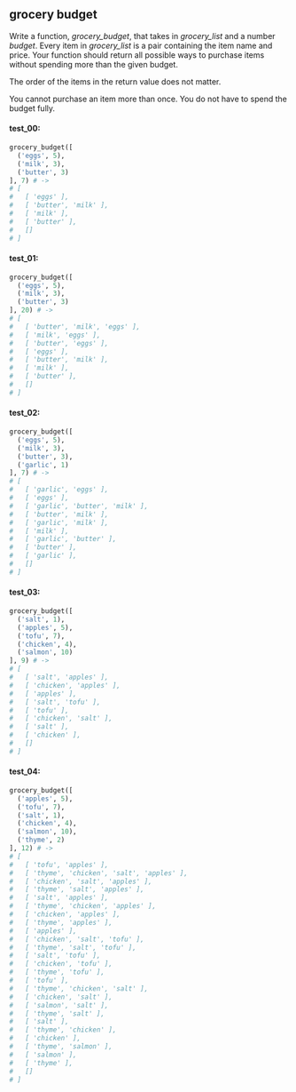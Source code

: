 ## grocery budget

Write a function, _grocery\_budget_, that takes in _grocery\_list_ and a number _budget_. Every item in
_grocery\_list_ is a pair containing the item name and price. Your function should return all possible
ways to purchase items without spending more than the given budget.

The order of the items in the return value does not matter.

You cannot purchase an item more than once. You do not have to spend the budget fully.

#### test_00:

```python
grocery_budget([  
  ('eggs', 5),
  ('milk', 3),
  ('butter', 3)
], 7) # ->
# [ 
#   [ 'eggs' ], 
#   [ 'butter', 'milk' ], 
#   [ 'milk' ], 
#   [ 'butter' ], 
#   [] 
# ] 
```

#### test_01:

```python
grocery_budget([  
  ('eggs', 5),
  ('milk', 3),
  ('butter', 3)
], 20) # ->
# [ 
#   [ 'butter', 'milk', 'eggs' ], 
#   [ 'milk', 'eggs' ], 
#   [ 'butter', 'eggs' ], 
#   [ 'eggs' ], 
#   [ 'butter', 'milk' ], 
#   [ 'milk' ], 
#   [ 'butter' ], 
#   [] 
# ] 
```

#### test_02:

```python
grocery_budget([  
  ('eggs', 5),
  ('milk', 3),
  ('butter', 3),
  ('garlic', 1)
], 7) # ->
# [ 
#   [ 'garlic', 'eggs' ], 
#   [ 'eggs' ], 
#   [ 'garlic', 'butter', 'milk' ], 
#   [ 'butter', 'milk' ], 
#   [ 'garlic', 'milk' ], 
#   [ 'milk' ], 
#   [ 'garlic', 'butter' ], 
#   [ 'butter' ], 
#   [ 'garlic' ], 
#   [] 
# ] 
```

#### test_03:

```python
grocery_budget([  
  ('salt', 1),
  ('apples', 5),
  ('tofu', 7),
  ('chicken', 4),
  ('salmon', 10)
], 9) # ->
# [ 
#   [ 'salt', 'apples' ], 
#   [ 'chicken', 'apples' ], 
#   [ 'apples' ], 
#   [ 'salt', 'tofu' ], 
#   [ 'tofu' ], 
#   [ 'chicken', 'salt' ], 
#   [ 'salt' ], 
#   [ 'chicken' ], 
#   [] 
# ] 
```

#### test_04:

```python
grocery_budget([  
  ('apples', 5),
  ('tofu', 7),
  ('salt', 1),
  ('chicken', 4),
  ('salmon', 10),
  ('thyme', 2)
], 12) # ->
# [ 
#   [ 'tofu', 'apples' ], 
#   [ 'thyme', 'chicken', 'salt', 'apples' ], 
#   [ 'chicken', 'salt', 'apples' ], 
#   [ 'thyme', 'salt', 'apples' ], 
#   [ 'salt', 'apples' ], 
#   [ 'thyme', 'chicken', 'apples' ], 
#   [ 'chicken', 'apples' ], 
#   [ 'thyme', 'apples' ], 
#   [ 'apples' ], 
#   [ 'chicken', 'salt', 'tofu' ], 
#   [ 'thyme', 'salt', 'tofu' ], 
#   [ 'salt', 'tofu' ], 
#   [ 'chicken', 'tofu' ], 
#   [ 'thyme', 'tofu' ], 
#   [ 'tofu' ], 
#   [ 'thyme', 'chicken', 'salt' ], 
#   [ 'chicken', 'salt' ], 
#   [ 'salmon', 'salt' ], 
#   [ 'thyme', 'salt' ], 
#   [ 'salt' ], 
#   [ 'thyme', 'chicken' ], 
#   [ 'chicken' ], 
#   [ 'thyme', 'salmon' ], 
#   [ 'salmon' ], 
#   [ 'thyme' ], 
#   [] 
# ] 
```
